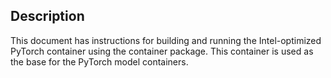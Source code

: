 <!-- 10. Description -->
## Description

This document has instructions for building and running the Intel-optimized
PyTorch container using the container package. This container is used as the
base for the PyTorch model containers.
